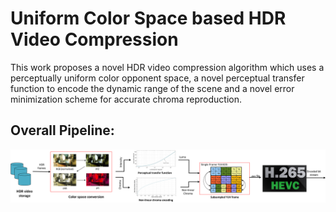 # Uniform Color Space based HDR Video Compression
This work proposes a novel HDR video compression algorithm which uses a perceptually uniform color opponent space, a novel perceptual transfer function to encode the dynamic range of the scene and a novel error minimization scheme for accurate chroma reproduction.

## Overall Pipeline:
![Overall Pipeline](./figures/overalldiagram.png)
